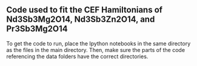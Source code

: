 ## Code used to fit the CEF Hamiltonians of Nd3Sb3Mg2O14, Nd3Sb3Zn2O14, and Pr3Sb3Mg2O14

To get the code to run, place the Ipython notebooks in the same directory as the files in the main directory. Then, make sure the parts of the code referencing the data folders have the correct directories.
